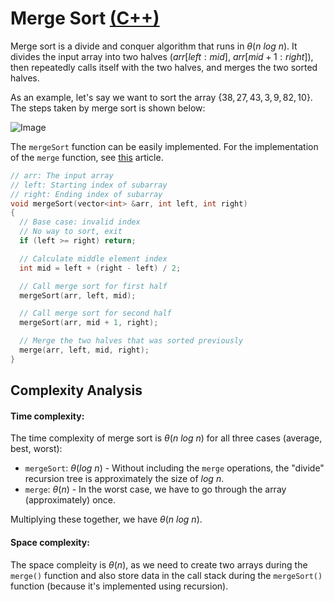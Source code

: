 # Merge Sort [(C++)](./merge-sort.cpp)

Merge sort is a divide and conquer algorithm that runs in $\theta(n \ log \ n)$. It divides the input array into two halves ($arr[left:mid]$, $arr[mid + 1: right]$), then repeatedly calls itself with the two halves, and merges the two sorted halves.

As an example, let's say we want to sort the array $\{ 38, 27, 43, 3, 9, 82, 10 \}$. The steps taken by merge sort is shown below:

![Image](https://media.geeksforgeeks.org/wp-content/cdn-uploads/Merge-Sort-Tutorial.png)

The `mergeSort` function can be easily implemented. For the implementation of the `merge` function, see [this](https://www.geeksforgeeks.org/merge-two-sorted-arrays/) article.

```cpp
// arr: The input array
// left: Starting index of subarray
// right: Ending index of subarray
void mergeSort(vector<int> &arr, int left, int right)
{
  // Base case: invalid index
  // No way to sort, exit
  if (left >= right) return;

  // Calculate middle element index
  int mid = left + (right - left) / 2;

  // Call merge sort for first half
  mergeSort(arr, left, mid);

  // Call merge sort for second half
  mergeSort(arr, mid + 1, right);

  // Merge the two halves that was sorted previously
  merge(arr, left, mid, right);
}
```

## Complexity Analysis

#### **Time complexity:**

The time complexity of merge sort is $\theta(n \ log \ n)$ for all three cases (average, best, worst):

-   `mergeSort`: $\theta(log \ n)$ - Without including the `merge` operations, the "divide" recursion tree is approximately the size of $log \ n$.
-   `merge`: $\theta(n)$ - In the worst case, we have to go through the array (approximately) once.

Multiplying these together, we have $\theta(n \ log \ n)$.

#### **Space complexity:**

The space compleity is $\theta(n)$, as we need to create two arrays during the `merge()` function and also store data in the call stack during the `mergeSort()` function (because it's implemented using recursion).
